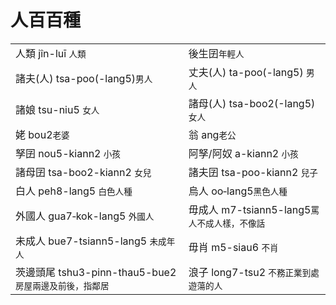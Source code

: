 # 人百百種

|  |  |
| :--- | :--- |
| 人類 jîn-luī `人類` | 後生囝`年輕人` |
| 諸夫\(人\) tsa-poo\(-lang5\)`男人` | 丈夫\(人\) ta-poo\(-lang5\) `男人` |
| 諸娘 tsu-niu5 `女人` | 諸母\(人\) tsa-boo2\(-lang5\) `女人` |
| 姥 bou2`老婆` | 翁 ang`老公` |
| 孥囝 nou5-kiann2 `小孩` | 阿孥/阿奴 a-kiann2 `小孩` |
| 諸母囝 tsa-boo2-kiann2 `女兒` | 諸夫囝 tsa-poo-kiann2 `兒子` |
| 白人 peh8-lang5 `白色人種` | 烏人 oo‑lang5`黑色人種` |
| 外國人 gua7‑kok-lang5 `外國人` | 毋成人 m7-tsiann5-lang5`罵人不成人樣，不像話` |
| 未成人 bue7-tsiann5-lang5 `未成年人` | 毋肖 m5-siau6 `不肖` |
| 茨邊頭尾 tshu3-pinn-thau5-bue2 `房屋兩邊及前後，指鄰居` | 浪子 long7-tsu2 `不務正業到處遊蕩的人` |



